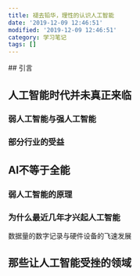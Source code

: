 ```yaml
---
title: 褪去铅华，理性的认识人工智能
date: '2019-12-09 12:46:51'
modified: '2019-12-09 12:46:51'
category: 学习笔记
tags: []
---
```


<!--markdown-->## 引言

## 人工智能时代并未真正来临

### 弱人工智能与强人工智能

### 部分行业的受益

## AI不等于全能

### 弱人工智能的原理

### 为什么最近几年才兴起人工智能

数据量的数字记录与硬件设备的飞速发展

## 那些让人工智能受挫的领域
